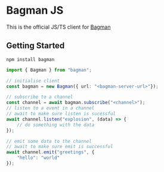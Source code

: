 # Bagman JS

This is the official JS/TS client for [Bagman](https://github.com/sheunglaili/bagman)

## Getting Started 

```
npm install bagman
```

```ts
import { Bagman } from "bagman";

// initialise client
const bagman = new Bagman({ url: "<bagman-server-url>"});

// subscribe to a channel
const channel = await bagman.subscribe("<channel>");
// listen to a event in a channel
// await to make sure listen is sucessful
await channel.listen("explosion", (data) => {
    // do something with the data
});

// emit some data to the channel
// await to make sure emit is successful
await channel.emit("greetings", {
    "hello": "world"
});
```